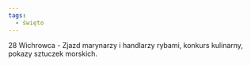 ```yaml
---
tags:
  - święto
---
```

28 Wichrowca - Zjazd marynarzy i handlarzy rybami, konkurs kulinarny, pokazy sztuczek morskich.